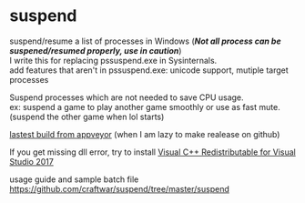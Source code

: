 # suspend
suspend/resume a list of processes in Windows (***Not all process can be suspened/resumed properly, use in caution***)  
I write this for replacing pssuspend.exe in Sysinternals.  
add features that aren't in pssuspend.exe: unicode support, mutiple target processes  
  
Suspend processes which are not needed to save CPU usage.  
ex: suspend a game to play another game smoothly or use as fast mute. (suspend the other game when lol starts)  

[lastest build from appveyor](https://ci.appveyor.com/api/projects/craftwar_appveyor/suspend/artifacts/suspend.7z?branch=master) (when I am lazy to make realease on github) 

If you get missing dll error, try to install [Visual C++ Redistributable for Visual Studio 2017](https://go.microsoft.com/fwlink/?LinkId=746571)  

usage guide and sample batch file  
https://github.com/craftwar/suspend/tree/master/suspend
